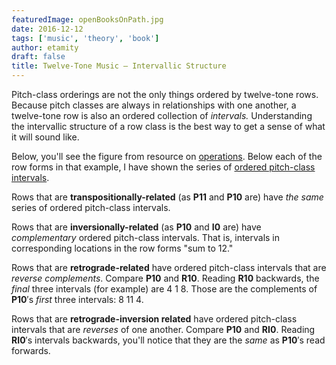 ```yaml
---
featuredImage: openBooksOnPath.jpg
date: 2016-12-12
tags: ['music', 'theory', 'book']
author: etamity
draft: false
title: Twelve-Tone Music — Intervallic Structure
---
```


Pitch-class orderings are not the only things ordered by twelve-tone rows. Because pitch classes are always in relationships with one another, a twelve-tone row is also an ordered collection of *intervals.* Understanding the intervallic structure of a row class is the best way to get a sense of what it will sound like.    

Below, you'll see the figure from resource on [operations](twelveToneOperations/). Below each of the row forms in that example, I have shown the series of [ordered pitch-class intervals](interval(Class)/).

Rows that are **transpositionally-related** (as **P11** and **P10** are) have _the same_ series of ordered pitch-class intervals.

Rows that are **inversionally-related** (as **P10** and **I0** are) have *complementary* ordered pitch-class intervals. That is, intervals in corresponding locations in the row forms "sum to 12."

Rows that are **retrograde-related** have ordered pitch-class intervals that are _reverse complements_. Compare **P10** and **R10**. Reading **R10** backwards, the *final* three intervals (for example) are 4 1 8. Those are the complements of **P10**′s *first* three intervals: 8 11 4.

Rows that are **retrograde-inversion related** have ordered pitch-class intervals that are _reverses_ of one another. Compare **P10** and **RI0**. Reading **RI0**′s intervals backwards, you'll notice that they are the _same_ as **P10**′s read forwards.

